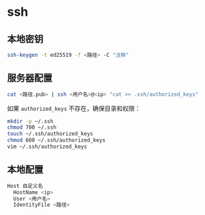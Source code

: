 # ssh

## 本地密钥

```bash
ssh-keygen -t ed25519 -f <路径> -C "注释"
```

## 服务器配置

```bash
cat <路径.pub> | ssh <用户名>@<ip> "cat >> .ssh/authorized_keys"
```

如果 `authorized_keys` 不存在，确保目录和权限：

```bash
mkdir -p ~/.ssh
chmod 700 ~/.ssh
touch ~/.ssh/authorized_keys
chmod 600 ~/.ssh/authorized_keys
vim ~/.ssh/authorized_keys
```

## 本地配置

```bash
Host 自定义名
  HostName <ip>
  User <用户名>
  IdentityFile <路径>
```

